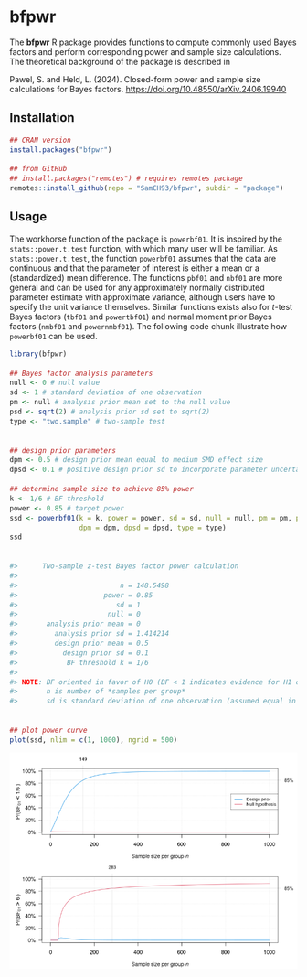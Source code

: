 # bfpwr

The **bfpwr** R package provides functions to compute commonly used Bayes
factors and perform corresponding power and sample size calculations. The
theoretical background of the package is described in 

Pawel, S. and Held, L. (2024). Closed-form power and sample size calculations
for Bayes factors. <https://doi.org/10.48550/arXiv.2406.19940>

## Installation

```r
## CRAN version
install.packages("bfpwr")

## from GitHub
## install.packages("remotes") # requires remotes package
remotes::install_github(repo = "SamCH93/bfpwr", subdir = "package")
```

## Usage

The workhorse function of the package is `powerbf01`. It is inspired by the
`stats::power.t.test` function, with which many user will be familiar. As
`stats::power.t.test`, the function `powerbf01` assumes that the data are
continuous and that the parameter of interest is either a mean or a
(standardized) mean difference. The functions `pbf01` and `nbf01` are more
general and can be used for any approximately normally distributed parameter
estimate with approximate variance, although users have to specify the unit
variance themselves. Similar functions exists also for *t*-test Bayes factors
(`tbf01` and `powertbf01`) and normal moment prior Bayes factors (`nmbf01` and
`powernmbf01`). The following code chunk illustrate how `powerbf01` can be used.



``` r
library(bfpwr)

## Bayes factor analysis parameters
null <- 0 # null value
sd <- 1 # standard deviation of one observation
pm <- null # analysis prior mean set to the null value
psd <- sqrt(2) # analysis prior sd set to sqrt(2)
type <- "two.sample" # two-sample test


## design prior parameters
dpm <- 0.5 # design prior mean equal to medium SMD effect size
dpsd <- 0.1 # positive design prior sd to incorporate parameter uncertainty

## determine sample size to achieve 85% power
k <- 1/6 # BF threshold
power <- 0.85 # target power
ssd <- powerbf01(k = k, power = power, sd = sd, null = null, pm = pm, psd = psd,
                 dpm = dpm, dpsd = dpsd, type = type)
ssd


#>      Two-sample z-test Bayes factor power calculation 
#> 
#>                         n = 148.5498
#>                     power = 0.85
#>                        sd = 1
#>                      null = 0
#>       analysis prior mean = 0
#>         analysis prior sd = 1.414214
#>         design prior mean = 0.5
#>           design prior sd = 0.1
#>            BF threshold k = 1/6
#> 
#> NOTE: BF oriented in favor of H0 (BF < 1 indicates evidence for H1 over H0)
#>       n is number of *samples per group*
#>       sd is standard deviation of one observation (assumed equal in both groups)


## plot power curve
plot(ssd, nlim = c(1, 1000), ngrid = 500)
``` 
![Power curves for obtaining evidence for the alternative (top plot) or the null hypothesis (bottom plot) under the design prior (blue curve) or the null hypothesis (red curve).](power.png)

<!-- png(filename = "power.png", width = 1*800, height = 1*600, pointsize = 15); plot(ssd, nlim = c(1, 1000), ngrid = 500); dev.off() -->
